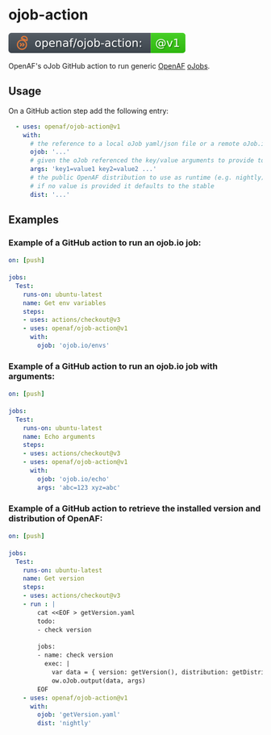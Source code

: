 # ojob-action

![version](.github/ojobs/version.svg)

OpenAF's oJob GitHub action to run generic [OpenAF](https://docs.openaf.io) [oJobs](https://docs.openaf.io/docs/concepts/oJob.html).

## Usage

On a GitHub action step add the following entry:

````yaml
  - uses: openaf/ojob-action@v1
    with:
      # the reference to a local oJob yaml/json file or a remote oJob.io
      ojob: '...' 
      # given the oJob referenced the key/value arguments to provide to it
      args: 'key1=value1 key2=value2 ...'
      # the public OpenAF distribution to use as runtime (e.g. nightly)
      # if no value is provided it defaults to the stable
      dist: '...'
````

## Examples

### Example of a GitHub action to run an ojob.io job:

````yaml
on: [push]

jobs:
  Test:
    runs-on: ubuntu-latest
    name: Get env variables
    steps:
    - uses: actions/checkout@v3
    - uses: openaf/ojob-action@v1
      with:
        ojob: 'ojob.io/envs'
````

### Example of a GitHub action to run an ojob.io job with arguments:

````yaml
on: [push]

jobs:
  Test:
    runs-on: ubuntu-latest
    name: Echo arguments
    steps:
    - uses: actions/checkout@v3
    - uses: openaf/ojob-action@v1
      with:
        ojob: 'ojob.io/echo'
        args: 'abc=123 xyz=abc'
````

### Example of a GitHub action to retrieve the installed version and distribution of OpenAF:

````yaml
on: [push]

jobs:
  Test:
    runs-on: ubuntu-latest
    name: Get version
    steps:
    - uses: actions/checkout@v3
    - run : |
        cat <<EOF > getVersion.yaml
        todo:
        - check version
        
        jobs:
        - name: check version
          exec: |
            var data = { version: getVersion(), distribution: getDistribution() }
            ow.oJob.output(data, args)
        EOF
    - uses: openaf/ojob-action@v1
      with:
        ojob: 'getVersion.yaml'
        dist: 'nightly'
````
